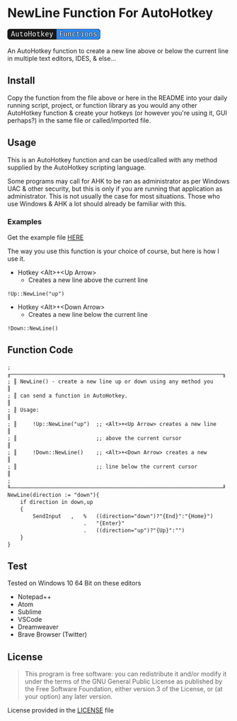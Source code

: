 # NewLine Function For AutoHotkey

![AutoHotkey Functions](./images/newline_buttons_A.png)

An AutoHotkey function to create a new line above or below the current line in multiple text editors, IDES, &amp; else...

## Install

Copy the function from the file above or here in the README into your daily running script, project, or function library as you would any other AutoHotkey function &amp; create your hotkeys (or however you're using it, GUI perhaps?) in the same file or called/imported file.

## Usage

This is an AutoHotkey function and can be used/called with any method supplied by the AutoHotkey scripting language.

Some programs may call for AHK to be ran as administrator as per Windows UAC &amp; other security, but this is only if you are running that application as administrator. This is not usually the case for most situations. Those who use Windows &amp; AHK a lot should already be familiar with this.

### Examples

Get the example file [HERE](./NewLine_Example.ahk)

The way you use this function is your choice of course, but here is how I use it.

- Hotkey \<Alt\>+\<Up Arrow\>
  - Creates a new line above the current line
  
```AutoHotkey
!Up::NewLine("up")
```

- Hotkey \<Alt\>+\<Down Arrow\>
  - Creates a new line below the current line
  
```AutoHotkey
!Down::NewLine()
```

## Function Code

```AutoHotkey
; ╓───────────────────────────────────────────────────────────────────╖
; ║ NewLine() - create a new line up or down using any method you     ║
; ║ can send a function in AutoHotkey.                                ║
; ║ Usage:                                                            ║
; ║     !Up::NewLine("up")  ;; <Alt>+<Up Arrow> creates a new line    ║
; ║                         ;; above the current cursor               ║
; ║     !Down::NewLine()    ;; <Alt>+<Down Arrow> creates a new       ║
; ║                         ;; line below the current cursor          ║
; ╙───────────────────────────────────────────────────────────────────╜
NewLine(direction := "down"){
	if direction in down,up
	{
		SendInput	,	%	((direction="down")?"{End}":"{Home}")
						.	"{Enter}"
						.	((direction="up")?"{Up}":"")
	}
}
```

## Test

Tested on Windows 10 64 Bit on these editors

- Notepad++
- Atom
- Sublime
- VSCode
- Dreamweaver
- Brave Browser (Twitter)

## License

>This program is free software: you can redistribute it and/or modify
it under the terms of the GNU General Public License as published by
the Free Software Foundation, either version 3 of the License, or
(at your option) any later version.

License provided in the [LICENSE](./LICENSE) file

